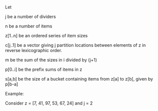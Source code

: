 Let

j be a number of dividers

n be a number of items

z[1..n] be an ordered series of item sizes

c[j..1] be a vector giving j partition locations between elements of z in reverse lexicographic order.

m be the sum of the sizes in i divided by (j+1)

p[0..i] be the prefix sums of items in z

s[a,b] be the size of a bucket containing items from z[a] to z[b], given by p[b-a]

Example:

Consider z = [7, 41, 97, 53, 67, 24]
and j = 2




